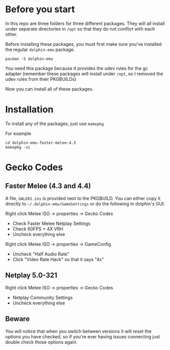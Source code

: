 # Before you start

In this repo are three folders for three different packages. They will all install under separate directories in `/opt` so that they do not conflict with each other.

Before installing these packages, you must first make sure you've installed the regular `dolphin-emu` package.

`pacman -S dolphin-emu`

You need this package because it provides the udev rules for the gc adapter (remember these packages will install under `/opt`, so I removed the udev rules from their PKGBUILDs)

Now you can install all of these packages.

# Installation

To install any of the packages, just use `makepkg`

For example

    cd dolphin-emu-faster-melee-4.3
    makepkg -si

# Gecko Codes

## Faster Melee (4.3 and 4.4)

A file, `GALE01.ini` is provided next to the PKGBUILD. You can either copy it directly to `~/.dolphin-emu/GameSettings` or do the following in dolphin's GUI:

Right click Melee ISO -> properties -> Gecko Codes

* Check Faster Melee Netplay Settings
* Check 60FPS + 4X VRH
* Uncheck everything else

Right click Melee ISO -> properties -> GameConfig

* Uncheck "Half Audio Rate"
* Click "Video Rate Hack" so that it says "4x"

## Netplay 5.0-321

Right click Melee ISO -> properties -> Gecko Codes

* Netplay Community Settings
* Uncheck everything else

## Beware

You will notice that when you switch between versions it will reset the options you have checked, so if you're ever having issues connecting just double check those options again.

